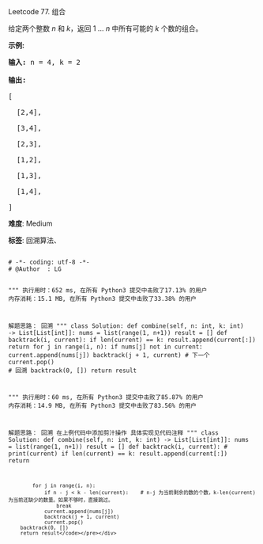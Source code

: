 Leetcode 77. 组合
<p>给定两个整数 <em>n</em> 和 <em>k</em>，返回 1 ... <em>n </em>中所有可能的 <em>k</em> 个数的组合。</p>


<p><strong>示例:</strong></p>



<pre><strong>输入:</strong>&nbsp;n = 4, k = 2

<strong>输出:</strong>

[

  [2,4],

  [3,4],

  [2,3],

  [1,2],

  [1,3],

  [1,4],

]</pre>





 **难度**: Medium



 **标签**: 回溯算法、 





<div class="hcb_wrap">
<pre class="prism undefined-numbers lang-python" data-lang="Python"><code>
# -*- coding: utf-8 -*-
# @Author  : LG

"""
执行用时：652 ms, 在所有 Python3 提交中击败了17.13% 的用户
内存消耗：15.1 MB, 在所有 Python3 提交中击败了33.38% 的用户

解题思路：
    回溯
"""
class Solution:
    def combine(self, n: int, k: int) -> List[List[int]]:
        nums = list(range(1, n+1))
        result = []
        def backtrack(i, current):
            if len(current) == k:
                result.append(current[:])
                return
            for j in range(i, n):
                if nums[j] not in current:
                    current.append(nums[j])
                    backtrack(j + 1, current)   # 下一个
                    current.pop()               # 回溯
        backtrack(0, [])
        return result

"""
执行用时：60 ms, 在所有 Python3 提交中击败了85.87% 的用户
内存消耗：14.9 MB, 在所有 Python3 提交中击败了83.56% 的用户

解题思路：
    回溯
    在上例代码中添加剪汁操作
    具体实现见代码注释
"""
class Solution:
    def combine(self, n: int, k: int) -> List[List[int]]:
        nums = list(range(1, n+1))
        result = []
        def backtrack(i, current):
            # print(current)
            if len(current) == k:
                result.append(current[:])
                return

            for j in range(i, n):
                if n - j < k - len(current):    # n-j 为当前剩余的数的个数，k-len(current)为当前还缺少的数量。如果不够时，直接跳过。
                    break
                current.append(nums[j])
                backtrack(j + 1, current)
                current.pop()
        backtrack(0, [])
        return result</code></pre></div>
